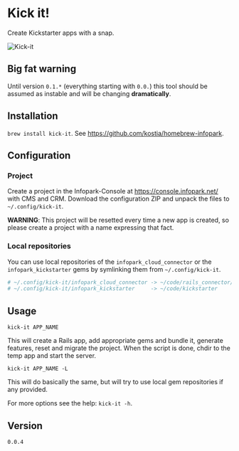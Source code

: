 # Kick it!

Create Kickstarter apps with a snap.

![Kick-it](https://raw.github.com/kostia/kick-it/master/kick-it.png)

## Big fat warning

Until version `0.1.*` (everything starting with `0.0.`) this tool should be assumed as instable
and will be changing __dramatically__.

## Installation

`brew install kick-it`. See https://github.com/kostia/homebrew-infopark.

## Configuration

### Project

Create a project in the Infopark-Console at https://console.infopark.net/ with CMS and CRM.
Download the configuration ZIP and unpack the files to `~/.config/kick-it`.

__WARNING__: This project will be resetted every time a new app is created, so please create a
project with a name expressing that fact.

### Local repositories

You can use local repositories of the `infopark_cloud_connector` or the `infopark_kickstarter`
gems by symlinking them from `~/.config/kick-it`.

```bash
# ~/.config/kick-it/infopark_cloud_connector -> ~/code/rails_connector/cloud_connector
# ~/.config/kick-it/infopark_kickstarter     -> ~/code/kickstarter
```

## Usage

`kick-it APP_NAME`

This will create a Rails app, add appropriate gems and bundle it, generate features, reset and migrate the project.
When the script is done, chdir to the temp app and start the server.

`kick-it APP_NAME -L`

This will do basically the same, but will try to use local gem repositories if any provided.

For more options see the help: `kick-it -h`.

## Version

`0.0.4`
